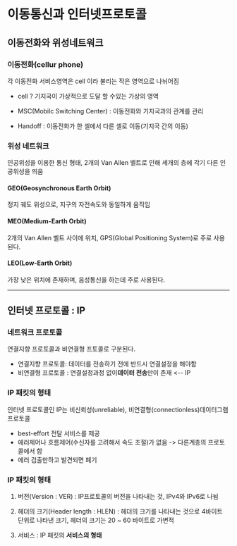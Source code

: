 # 이동통신과 인터넷프로토콜

## 이동전화와 위성네트워크

### 이동전화(cellur phone)
각 이동전화 서비스영역은 cell 이라 불리는 작은 영역으로 나뉘어짐

* cell ? 기지국이 가상적으로 도달 할 수있는 가상의 영역

* MSC(Mobilc Switching Center) : 이동전화와 기지국과의 관계를 관리

* Handoff : 이동전화가 한 셀에서 다른 셀로 이동(기지국 간의 이동)

### 위성 네트워크
인공위성을 이용한 통신 형태, 2개의 Van Allen 벨트로 인해 세개의 층에 각기 다른 인공위성을 띄움


#### GEO(Geosynchronous Earth Orbit)
정지 궤도 위성으로, 지구의 자전속도와 동일하게 움직임

#### MEO(Medium-Earth Orbit)
2개의 Van Allen 벨트 사이에 위치, GPS(Global Positioning System)로 주로 사용된다.

#### LEO(Low-Earth Orbit)
가장 낮은 위치에 존재하며, 음성통신을 하는데 주로 사용된다.

-----

## 인터넷 프로토콜 : IP

### 네트워크 프로토콜
연결지향 프로토콜과 비연결형 프토콜로 구분된다.

* 연결지향 프로토콜: 데이터를 전송하기 전에 반드시 연결설정을 해야함
* 비연결형 프로토콜 : 연결설정과정 없이**데이터 전송**만이 존재 <-- IP

### IP 패킷의 형태
인터넷 프로토콜인 IP는 비신뢰성(unreliable), 비연결형(connectionless)데이터그램 프로토콜

* best-effort 전달 서비스를 제공
* 에러제어나 흐름제어(수신자를 고려해서 속도 조절)가 없음 -> 다른계층의 프로토콜에서 함 
* 에러 검출만하고 발견되면 폐기

### IP 패킷의 형태

1. 버전(Version : VER) : IP프로토콜의 버전을 나타내는 것, IPv4와 IPv6로 나뉨

2. 헤더의 크기(Header length : HLEN) : 헤더의 크기를 나타내는 것으로 4바이트 단위로 나타낸 크기, 헤더의 크기는 20 ~ 60 바이트로 가변적

3. 서비스 : IP 패킷의 **서비스의 형태**
